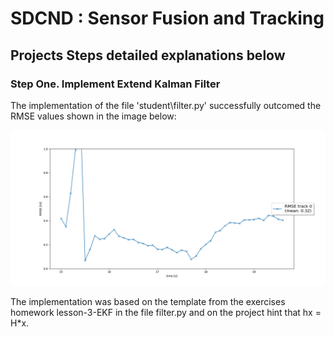 
# SDCND : Sensor Fusion and Tracking

## Projects Steps detailed explanations below

### Step One. Implement Extend Kalman Filter

The implementation of the file 'student\filter.py' successfully outcomed the RMSE values shown in the image below:

<img src="results/StepOne_RMSE.png"/>

The implementation was based on the template from the exercises homework lesson-3-EKF in the file filter.py and on the project hint that 
hx = H*x.

